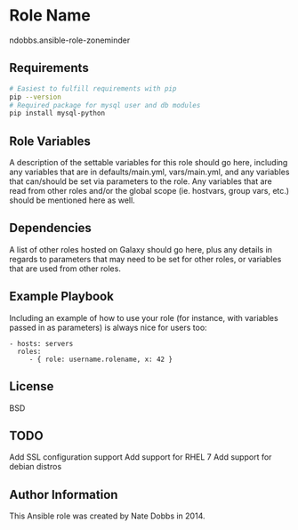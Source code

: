 Role Name
=========
ndobbs.ansible-role-zoneminder

Requirements
------------

```bash
# Easiest to fulfill requirements with pip
pip --version
# Required package for mysql user and db modules
pip install mysql-python
```

Role Variables
--------------

A description of the settable variables for this role should go here, including any variables that are in defaults/main.yml, vars/main.yml, and any variables that can/should be set via parameters to the role. Any variables that are read from other roles and/or the global scope (ie. hostvars, group vars, etc.) should be mentioned here as well.

Dependencies
------------

A list of other roles hosted on Galaxy should go here, plus any details in regards to parameters that may need to be set for other roles, or variables that are used from other roles.

Example Playbook
----------------

Including an example of how to use your role (for instance, with variables passed in as parameters) is always nice for users too:

    - hosts: servers
      roles:
         - { role: username.rolename, x: 42 }

License
-------
BSD

TODO
------------------
Add SSL configuration support
Add support for RHEL 7
Add support for debian distros

Author Information
------------------

This Ansible role was created by Nate Dobbs in 2014.
